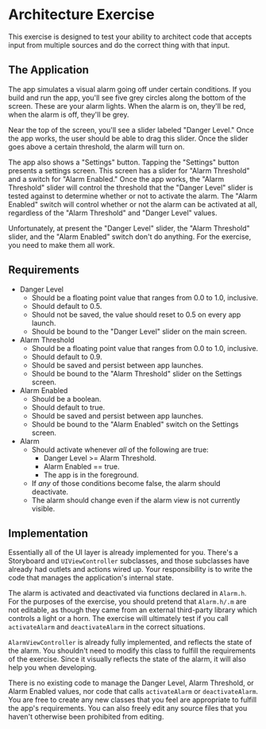 # Architecture Exercise

This exercise is designed to test your ability to architect code that accepts
input from multiple sources and do the correct thing with that input.

## The Application

The app simulates a visual alarm going off under certain conditions. If you
build and run the app, you'll see five grey circles along the bottom of the
screen. These are your alarm lights. When the alarm is on, they'll be red, when
the alarm is off, they'll be grey.

Near the top of the screen, you'll see a slider labeled "Danger Level." Once the
app works, the user should be able to drag this slider. Once the slider goes
above a certain threshold, the alarm will turn on.

The app also shows a "Settings" button. Tapping the "Settings" button presents
a settings screen. This screen has a slider for "Alarm Threshold" and a switch
for "Alarm Enabled." Once the app works, the "Alarm Threshold" slider will
control the threshold that the "Danger Level" slider is tested against to
determine whether or not to activate the alarm. The "Alarm Enabled" switch will
control whether or not the alarm can be activated at all, regardless of the
"Alarm Threshold" and "Danger Level" values.

Unfortunately, at present the "Danger Level" slider, the "Alarm Threshold"
slider, and the "Alarm Enabled" switch don't do anything. For the exercise, you
need to make them all work.

## Requirements

- Danger Level
    - Should be a floating point value that ranges from 0.0 to 1.0, inclusive.
    - Should default to 0.5.
    - Should not be saved, the value should reset to 0.5 on every app launch.
    - Should be bound to the "Danger Level" slider on the main screen.
- Alarm Threshold
    - Should be a floating point value that ranges from 0.0 to 1.0, inclusive.
    - Should default to 0.9.
    - Should be saved and persist between app launches.
    - Should be bound to the "Alarm Threshold" slider on the Settings screen.
- Alarm Enabled
    - Should be a boolean.
    - Should default to true.
    - Should be saved and persist between app launches.
    - Should be bound to the "Alarm Enabled" switch on the Settings screen.
- Alarm
    - Should activate whenever _all_ of the following are true:
        - Danger Level >= Alarm Threshold.
        - Alarm Enabled == true.
        - The app is in the foreground.
    - If _any_ of those conditions become false, the alarm should deactivate.
    - The alarm should change even if the alarm view is not currently visible.

## Implementation

Essentially all of the UI layer is already implemented for you. There's a
Storyboard and `UIViewController` subclasses, and those subclasses have already
had outlets and actions wired up. Your responsibility is to write the code that
manages the application's internal state.

The alarm is activated and deactivated via functions declared in `Alarm.h`. For
the purposes of the exercise, you should pretend that `Alarm.h/.m` are
not editable, as though they came from an external third-party library which 
controls a light or a horn. The exercise will ultimately test if you call
`activateAlarm` and `deactivateAlarm` in the correct situations.

`AlarmViewController` is already fully implemented, and reflects the state of
the alarm. You shouldn't need to modify this class to fulfill the requirements
of the exercise. Since it visually reflects the state of the alarm, it will also
help you when developing.

There is no existing code to manage the Danger Level, Alarm Threshold, or Alarm
Enabled values, nor code that calls `activateAlarm` or `deactivateAlarm`. You
are free to create any new classes that you feel are appropriate to fulfill the
app's requirements. You can also freely edit any source files that you haven't
otherwise been prohibited from editing.
